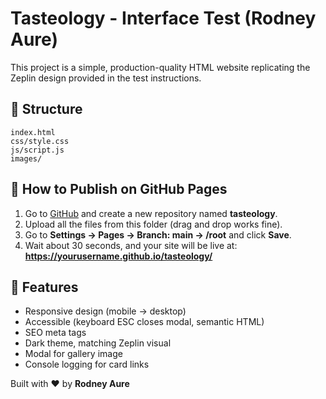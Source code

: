 # Tasteology - Interface Test (Rodney Aure)

This project is a simple, production-quality HTML website replicating the Zeplin design provided in the test instructions.

## 🧩 Structure
```
index.html
css/style.css
js/script.js
images/
```

## 🚀 How to Publish on GitHub Pages
1. Go to [GitHub](https://github.com) and create a new repository named **tasteology**.
2. Upload all the files from this folder (drag and drop works fine).
3. Go to **Settings → Pages → Branch: main → /root** and click **Save**.
4. Wait about 30 seconds, and your site will be live at:
   **https://yourusername.github.io/tasteology/**

## 📱 Features
- Responsive design (mobile → desktop)
- Accessible (keyboard ESC closes modal, semantic HTML)
- SEO meta tags
- Dark theme, matching Zeplin visual
- Modal for gallery image
- Console logging for card links

Built with ❤️ by **Rodney Aure**
